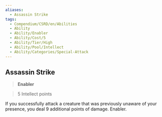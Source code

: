 ```yaml
---
aliases:
  - Assassin Strike
tags:
  - Compendium/CSRD/en/Abilities
  - Ability
  - Ability/Enabler
  - Ability/Cost/5
  - Ability/Tier/High
  - Ability/Pool/Intellect
  - Ability/Categories/Special-Attack
---
```

    
      
## Assassin Strike      
>**Enabler**      
>5 Intellect points    
      
If you successfully attack a creature that was previously unaware of your presence, you deal 9 additional points of damage. Enabler.